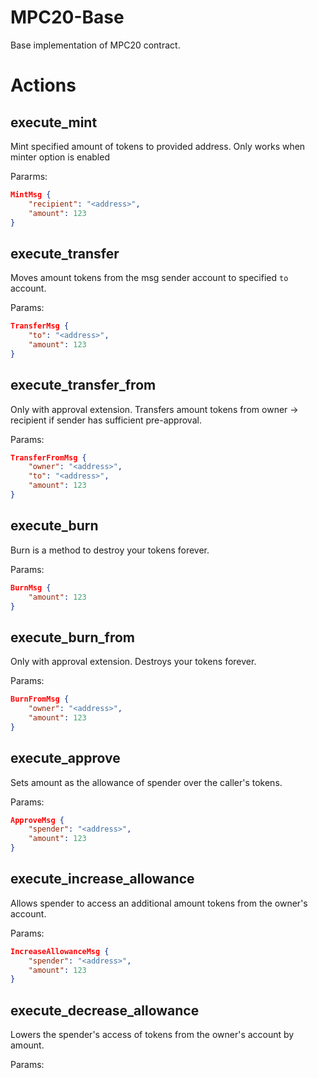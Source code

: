 
# MPC20-Base

Base implementation of MPC20 contract.

# Actions

## execute_mint

Mint specified amount of tokens to provided address.
Only works when minter option is enabled

Pararms:

```json
MintMsg {
    "recipient": "<address>",
    "amount": 123
}
```

## execute_transfer

Moves amount tokens from the msg sender account to specified `to` account.

Params:

```json
TransferMsg {
    "to": "<address>",
    "amount": 123
}
```

## execute_transfer_from

Only with approval extension. Transfers amount tokens from owner -> recipient if sender has sufficient pre-approval.

Params:

```json
TransferFromMsg {
    "owner": "<address>",
    "to": "<address>",
    "amount": 123
}
```

## execute_burn

Burn is a method to destroy your tokens forever.

Params:

```json
BurnMsg {
    "amount": 123
}
```

## execute_burn_from

Only with approval extension. Destroys your tokens forever.

Params:

```json
BurnFromMsg {
    "owner": "<address>",
    "amount": 123
}
```

## execute_approve

Sets amount as the allowance of spender over the caller's tokens.

Params:

```json
ApproveMsg {
    "spender": "<address>",
    "amount": 123
}
```

## execute_increase_allowance

Allows spender to access an additional amount tokens from the owner's account.

Params:

```json
IncreaseAllowanceMsg {
    "spender": "<address>",
    "amount": 123
}
```

## execute_decrease_allowance

Lowers the spender's access of tokens from the owner's account by amount.

Params: